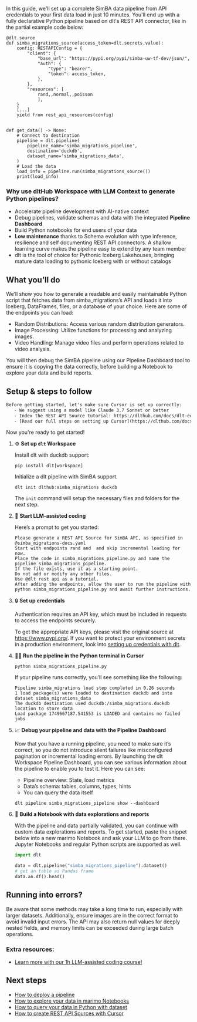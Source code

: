 In this guide, we'll set up a complete SimBA data pipeline from API credentials to your first data load in just 10 minutes. You'll end up with a fully declarative Python pipeline based on dlt's REST API connector, like in the partial example code below:

```python-outcome
@dlt.source
def simba_migrations_source(access_token=dlt.secrets.value):
    config: RESTAPIConfig = {
        "client": {
            "base_url": "https://pypi.org/pypi/simba-uw-tf-dev/json/",
            "auth": {
                "type": "bearer",
                "token": access_token,
            },
        },
        "resources": [
            rand,,normal,,poisson
            ],
    }
    [...]
    yield from rest_api_resources(config)


def get_data() -> None:
    # Connect to destination
    pipeline = dlt.pipeline(
        pipeline_name='simba_migrations_pipeline',
        destination='duckdb',
        dataset_name='simba_migrations_data', 
    )
    # Load the data
    load_info = pipeline.run(simba_migrations_source())
    print(load_info) 
```

### Why use dltHub Workspace with LLM Context to generate Python pipelines?

- Accelerate pipeline development with AI-native context
- Debug pipelines, validate schemas and data with the integrated **Pipeline Dashboard**
- Build Python notebooks for end users of your data
- **Low maintenance** thanks to Schema evolution with type inference, resilience and self documenting REST API connectors. A shallow learning curve makes the pipeline easy to extend by any team member
- dlt is the tool of choice for Pythonic Iceberg Lakehouses, bringing mature data loading to pythonic Iceberg with or without catalogs

## What you’ll do

We’ll show you how to generate a readable and easily maintainable Python script that fetches data from simba_migrations’s API and loads it into Iceberg, DataFrames, files, or a database of your choice. Here are some of the endpoints you can load:

- Random Distributions: Access various random distribution generators.
- Image Processing: Utilize functions for processing and analyzing images.
- Video Handling: Manage video files and perform operations related to video analysis.

You will then debug the SimBA pipeline using our Pipeline Dashboard tool to ensure it is copying the data correctly, before building a Notebook to explore your data and build reports.

## Setup & steps to follow

```default
Before getting started, let's make sure Cursor is set up correctly:
   - We suggest using a model like Claude 3.7 Sonnet or better
   - Index the REST API Source tutorial: https://dlthub.com/docs/dlt-ecosystem/verified-sources/rest_api/ and add it to context as **@dlt rest api**
   - [Read our full steps on setting up Cursor](https://dlthub.com/docs/dlt-ecosystem/llm-tooling/cursor-restapi#23-configuring-cursor-with-documentation)
```

Now you're ready to get started!

1. ⚙️ **Set up `dlt` Workspace**
    
    Install dlt with duckdb support:
    ```shell
    pip install dlt[workspace]
    ```

    Initialize a dlt pipeline with SimBA support.
    ```shell
    dlt init dlthub:simba_migrations duckdb
    ```

    The `init` command will setup the necessary files and folders for the next step.
    
2. 🤠 **Start LLM-assisted coding**
    
    Here’s a prompt to get you started:
    
    ```prompt
    Please generate a REST API Source for SimBA API, as specified in @simba_migrations-docs.yaml 
    Start with endpoints rand and  and skip incremental loading for now. 
    Place the code in simba_migrations_pipeline.py and name the pipeline simba_migrations_pipeline. 
    If the file exists, use it as a starting point. 
    Do not add or modify any other files. 
    Use @dlt rest api as a tutorial. 
    After adding the endpoints, allow the user to run the pipeline with python simba_migrations_pipeline.py and await further instructions.
    ```

    
3. 🔒 **Set up credentials** 
    
    Authentication requires an API key, which must be included in requests to access the endpoints securely.
    
    To get the appropriate API keys, please visit the original source at https://www.pypi.org/.
    If you want to protect your environment secrets in a production environment, look into [setting up credentials with dlt](https://dlthub.com/docs/walkthroughs/add_credentials).
    
4. 🏃‍♀️ **Run the pipeline in the Python terminal in Cursor**
    
    ```shell
    python simba_migrations_pipeline.py
    ```
    
    If your pipeline runs correctly, you’ll see something like the following:
    
    ```shell
    Pipeline simba_migrations load step completed in 0.26 seconds
    1 load package(s) were loaded to destination duckdb and into dataset simba_migrations_data
    The duckdb destination used duckdb:/simba_migrations.duckdb location to store data
    Load package 1749667187.541553 is LOADED and contains no failed jobs
    ```
    
5. 📈 **Debug your pipeline and data with the Pipeline Dashboard**

    Now that you have a running pipeline, you need to make sure it’s correct, so you do not introduce silent failures like misconfigured pagination or incremental loading errors. By launching the dlt Workspace Pipeline Dashboard, you can see various information about the pipeline to enable you to test it. Here you can see:
    - Pipeline overview: State, load metrics
    - Data’s schema: tables, columns, types, hints
    - You can query the data itself
    
    ```shell
    dlt pipeline simba_migrations_pipeline show --dashboard
    ```
    
6. 🐍 **Build a Notebook with data explorations and reports**

    With the pipeline and data partially validated, you can continue with custom data explorations and reports. To get started, paste the snippet below into a new marimo Notebook and ask your LLM to go from there. Jupyter Notebooks and regular Python scripts are supported as well.

    
    ```python
    import dlt

   data = dlt.pipeline("simba_migrations_pipeline").dataset()
   # get an table as Pandas frame
   data.an.df().head()
    ```

## Running into errors?

Be aware that some methods may take a long time to run, especially with larger datasets. Additionally, ensure images are in the correct format to avoid invalid input errors. The API may also return null values for deeply nested fields, and memory limits can be exceeded during large batch operations.

### Extra resources:

- [Learn more with our 1h LLM-assisted coding course!](https://www.youtube.com/watch?v=GGid70rnJuM)

## Next steps

- [How to deploy a pipeline](https://dlthub.com/docs/walkthroughs/deploy-a-pipeline)
- [How to explore your data in marimo Notebooks](https://dlthub.com/docs/general-usage/dataset-access/marimo)
- [How to query your data in Python with dataset](https://dlthub.com/docs/general-usage/dataset-access/dataset)
- [How to create REST API Sources with Cursor](https://dlthub.com/docs/dlt-ecosystem/llm-tooling/cursor-restapi)